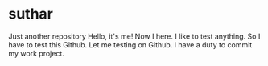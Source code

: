 # suthar
Just another repository
Hello, it's me! Now I here. I like to test anything. So I have to test this Github.
Let me testing on Github.
I have a duty to commit my work project.
